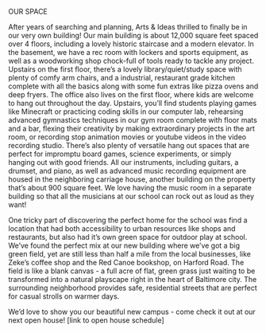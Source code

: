 OUR SPACE

After years of searching and planning, Arts & Ideas thrilled to finally be in
our very own building! Our main building is about 12,000 square feet spaced
over 4 floors, including a lovely historic staircase and a modern elevator. In
the basement, we have a rec room with lockers and sports equipment, as well as
a woodworking shop chock-full of tools ready to tackle any project. Upstairs
on the first floor, there’s a lovely library/quiet/study space with plenty of
comfy arm chairs, and a industrial, restaurant grade kitchen complete with all
the basics along with some fun extras like pizza ovens and deep fryers. The
office also lives on the first floor, where kids are welcome to hang out
throughout the day. Upstairs, you’ll find students playing games like
Minecraft or practicing coding skills in our computer lab, rehearsing advanced
gymnastics techniques in our gym room complete with floor mats and a bar,
flexing their creativity by making extraordinary projects in the art room, or
recording stop animation movies or youtube videos in the video recording
studio. There’s also plenty of versatile hang out spaces that are perfect for
impromptu board games, science experiments, or simply hanging out with good
friends. All our instruments, including guitars, a drumset, and piano, as well
as advanced music recording equipment are housed in the neighboring carriage
house, another building on the property that’s about 900 square feet. We love
having the music room in a separate building so that all the musicians at our
school can rock out as loud as they want!

One tricky part of discovering the perfect home for the school was find a
location that had both accessibility to urban resources like shops and
restaurants, but also had it’s own green space for outdoor play at school.
We’ve found the perfect mix at our new building where we’ve got a big green
field, yet are still less than half a mile from the local businesses, like
Zeke’s coffee shop and the Red Canoe bookshop, on Harford Road. The field is
like a blank canvas - a full acre of flat, green grass just waiting to be
transformed into a natural playscape right in the heart of Baltimore city. The
surrounding neighborhood provides safe, residential streets that are perfect
for casual strolls on warmer days.

We’d love to show you our beautiful new campus - come check it out at our next
open house! [link to open house schedule]


